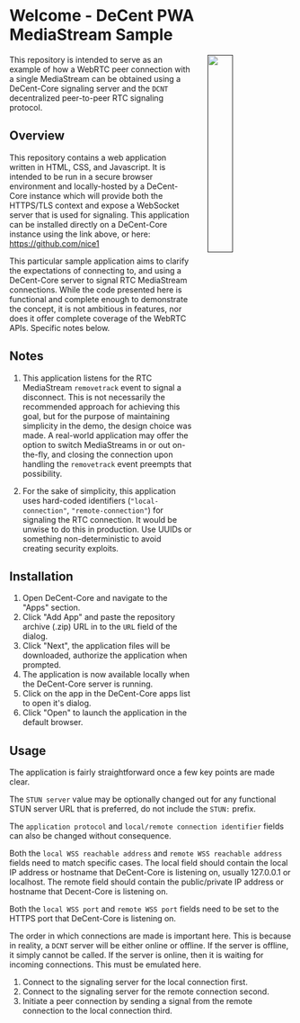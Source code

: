 # Welcome - DeCent PWA MediaStream Sample #


<a href="">
    <img style="float: right; width: 30%; margin: 0 0 2em 2em;" src="assets/mediastream-sample-screenshot.png">
</a>

This repository is intended to serve as an example of how a WebRTC peer connection with a single MediaStream can be obtained using a DeCent-Core signaling server and the ```DCNT``` decentralized peer-to-peer RTC signaling protocol.

## Overview ##

This repository contains a web application written in HTML, CSS, and Javascript. It is intended to be run in a secure browser environment and locally-hosted by a DeCent-Core instance which will provide both the HTTPS/TLS context and expose a WebSocket server that is used for signaling. This application can be installed directly on a DeCent-Core instance using the link above, or here: <a href="">https://github.com/nice1</a>

This particular sample application aims to clarify the expectations of connecting to, and using a DeCent-Core server to signal RTC MediaStream connections. While the code presented here is functional and complete enough to demonstrate the concept, it is not ambitious in features, nor does it offer complete coverage of the WebRTC APIs. Specific notes below.

## Notes ##

1. This application listens for the RTC MediaStream ```removetrack``` event to signal a disconnect. This is not necessarily the recommended approach for achieving this goal, but for the purpose of maintaining simplicity in the demo, the design choice was made. A real-world application may offer the option to switch MediaStreams in or out on-the-fly, and closing the connection upon handling the ```removetrack``` event preempts that possibility.

2. For the sake of simplicity, this application uses hard-coded identifiers (```"local-connection"```, ```"remote-connection"```) for signaling the RTC connection. It would be unwise to do this in production. Use UUIDs or something non-deterministic to avoid creating security exploits.

## Installation ##

1. Open DeCent-Core and navigate to the "Apps" section.
2. Click "Add App" and paste the repository archive (.zip) URL in to the ```URL``` field of the dialog.
3. Click "Next", the application files will be downloaded, authorize the application when prompted.
4. The application is now available locally when the DeCent-Core server is running.
5. Click on the app in the DeCent-Core apps list to open it's dialog.
6. Click "Open" to launch the application in the default browser.

## Usage ##

The application is fairly straightforward once a few key points are made clear.

The ```STUN server``` value may be optionally changed out for any functional STUN server URL that is preferred, do not include the ```STUN:``` prefix.

The ```application protocol``` and ```local/remote connection identifier``` fields can also be changed without consequence. 

Both the ```local WSS reachable address``` and ```remote WSS reachable address``` fields need to match specific cases. The local field should contain the local IP address or hostname that DeCent-Core is listening on, usually 127.0.0.1 or localhost. The remote field should contain the public/private IP address or hostname that Decent-Core is listening on. 

Both the ```local WSS port``` and ```remote WSS port``` fields need to be set to the HTTPS port that DeCent-Core is listening on.

The order in which connections are made is important here. This is because in reality, a ```DCNT``` server will be either online or offline. If the server is offline, it simply cannot be called. If the server is online, then it is waiting for incoming connections. This must be emulated here.

1. Connect to the signaling server for the local connection first.
2. Connect to the signaling server for the remote connection second.
3. Initiate a peer connection by sending a signal from the remote connection to the local connection third.
